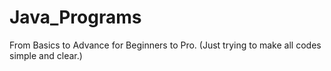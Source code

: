 # Java_Programs
From Basics to Advance for Beginners to Pro. (Just trying to make all codes simple and clear.)
